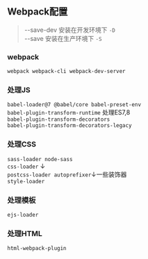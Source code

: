 ## Webpack配置

> --save-dev   安装在开发环境下  `-D`  
> --save  安装在生产环境下  `-S`

### webpack
`webpack webpack-cli webpack-dev-server`

### 处理JS
`babel-loader@7 @babel/core babel-preset-env`  
`babel-plugin-transform-runtime` 处理ES7,8  
`babel-plugin-transform-decorators`  
`babel-plugin-transform-decorators-legacy`

### 处理CSS

`sass-loader node-sass`  
`css-loader` ↓  
`postcss-loader autoprefixer`↓一些装饰器  
`style-loader`

### 处理模板
`ejs-loader`

### 处理HTML
`html-webpack-plugin`

